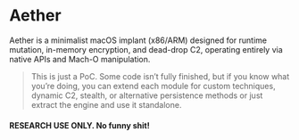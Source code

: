 # Aether

Aether is a minimalist macOS implant (x86/ARM) designed for runtime mutation, in-memory encryption, and dead-drop C2, operating entirely via native APIs and Mach-O manipulation.

> This is just a PoC. Some code isn’t fully finished, but if you know what you’re doing, you can extend each module for custom techniques, dynamic C2, stealth, or alternative persistence methods or just extract the engine and use it standalone. 

#### RESEARCH USE ONLY. No funny shit!
